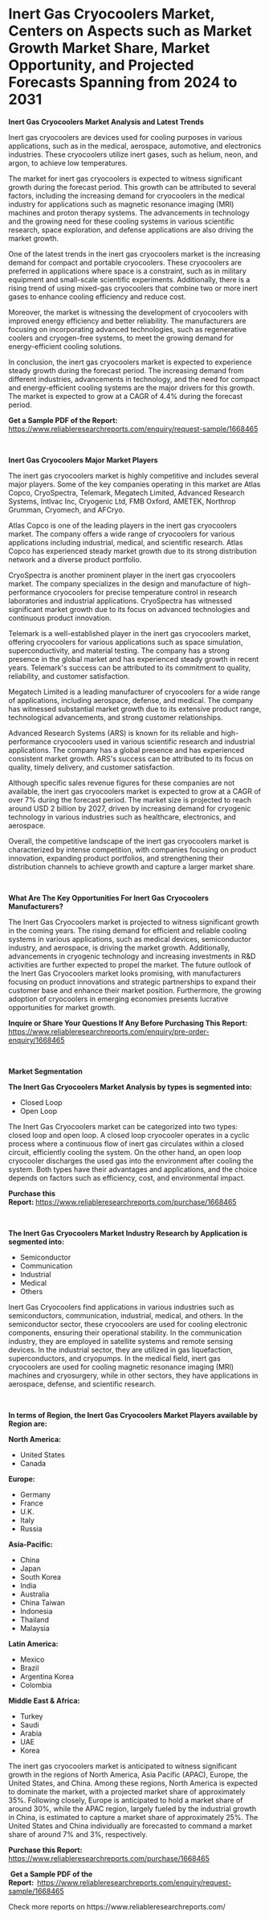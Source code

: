 <p><h1>Inert Gas Cryocoolers Market, Centers on Aspects such as Market Growth Market Share, Market Opportunity, and Projected Forecasts Spanning from 2024 to 2031</h1></p><p><strong>Inert Gas Cryocoolers Market Analysis and Latest Trends</strong></p>
<p><p>Inert gas cryocoolers are devices used for cooling purposes in various applications, such as in the medical, aerospace, automotive, and electronics industries. These cryocoolers utilize inert gases, such as helium, neon, and argon, to achieve low temperatures.</p><p>The market for inert gas cryocoolers is expected to witness significant growth during the forecast period. This growth can be attributed to several factors, including the increasing demand for cryocoolers in the medical industry for applications such as magnetic resonance imaging (MRI) machines and proton therapy systems. The advancements in technology and the growing need for these cooling systems in various scientific research, space exploration, and defense applications are also driving the market growth.</p><p>One of the latest trends in the inert gas cryocoolers market is the increasing demand for compact and portable cryocoolers. These cryocoolers are preferred in applications where space is a constraint, such as in military equipment and small-scale scientific experiments. Additionally, there is a rising trend of using mixed-gas cryocoolers that combine two or more inert gases to enhance cooling efficiency and reduce cost.</p><p>Moreover, the market is witnessing the development of cryocoolers with improved energy efficiency and better reliability. The manufacturers are focusing on incorporating advanced technologies, such as regenerative coolers and cryogen-free systems, to meet the growing demand for energy-efficient cooling solutions.</p><p>In conclusion, the inert gas cryocoolers market is expected to experience steady growth during the forecast period. The increasing demand from different industries, advancements in technology, and the need for compact and energy-efficient cooling systems are the major drivers for this growth. The market is expected to grow at a CAGR of 4.4% during the forecast period.</p></p>
<p><strong>Get a Sample PDF of the Report:&nbsp;</strong> <a href="https://www.reliableresearchreports.com/enquiry/request-sample/1668465">https://www.reliableresearchreports.com/enquiry/request-sample/1668465</a></p>
<p>&nbsp;</p>
<p><strong>Inert Gas Cryocoolers Major Market Players</strong></p>
<p><p>The inert gas cryocoolers market is highly competitive and includes several major players. Some of the key companies operating in this market are Atlas Copco, CryoSpectra, Telemark, Megatech Limited, Advanced Research Systems, Intlvac Inc, Cryogenic Ltd, FMB Oxford, AMETEK, Northrop Grumman, Cryomech, and AFCryo.</p><p>Atlas Copco is one of the leading players in the inert gas cryocoolers market. The company offers a wide range of cryocoolers for various applications including industrial, medical, and scientific research. Atlas Copco has experienced steady market growth due to its strong distribution network and a diverse product portfolio.</p><p>CryoSpectra is another prominent player in the inert gas cryocoolers market. The company specializes in the design and manufacture of high-performance cryocoolers for precise temperature control in research laboratories and industrial applications. CryoSpectra has witnessed significant market growth due to its focus on advanced technologies and continuous product innovation.</p><p>Telemark is a well-established player in the inert gas cryocoolers market, offering cryocoolers for various applications such as space simulation, superconductivity, and material testing. The company has a strong presence in the global market and has experienced steady growth in recent years. Telemark's success can be attributed to its commitment to quality, reliability, and customer satisfaction.</p><p>Megatech Limited is a leading manufacturer of cryocoolers for a wide range of applications, including aerospace, defense, and medical. The company has witnessed substantial market growth due to its extensive product range, technological advancements, and strong customer relationships.</p><p>Advanced Research Systems (ARS) is known for its reliable and high-performance cryocoolers used in various scientific research and industrial applications. The company has a global presence and has experienced consistent market growth. ARS's success can be attributed to its focus on quality, timely delivery, and customer satisfaction.</p><p>Although specific sales revenue figures for these companies are not available, the inert gas cryocoolers market is expected to grow at a CAGR of over 7% during the forecast period. The market size is projected to reach around USD 2 billion by 2027, driven by increasing demand for cryogenic technology in various industries such as healthcare, electronics, and aerospace.</p><p>Overall, the competitive landscape of the inert gas cryocoolers market is characterized by intense competition, with companies focusing on product innovation, expanding product portfolios, and strengthening their distribution channels to achieve growth and capture a larger market share.</p></p>
<p>&nbsp;</p>
<p><strong>What Are The Key Opportunities For Inert Gas Cryocoolers Manufacturers?</strong></p>
<p><p>The Inert Gas Cryocoolers market is projected to witness significant growth in the coming years. The rising demand for efficient and reliable cooling systems in various applications, such as medical devices, semiconductor industry, and aerospace, is driving the market growth. Additionally, advancements in cryogenic technology and increasing investments in R&D activities are further expected to propel the market. The future outlook of the Inert Gas Cryocoolers market looks promising, with manufacturers focusing on product innovations and strategic partnerships to expand their customer base and enhance their market position. Furthermore, the growing adoption of cryocoolers in emerging economies presents lucrative opportunities for market growth.</p></p>
<p><strong>Inquire or Share Your Questions If Any Before Purchasing This Report:</strong> <a href="https://www.reliableresearchreports.com/enquiry/pre-order-enquiry/1668465">https://www.reliableresearchreports.com/enquiry/pre-order-enquiry/1668465</a></p>
<p>&nbsp;</p>
<p><strong>Market Segmentation</strong></p>
<p><strong>The Inert Gas Cryocoolers Market Analysis by types is segmented into:</strong></p>
<p><ul><li>Closed Loop</li><li>Open Loop</li></ul></p>
<p><p>The Inert Gas Cryocoolers market can be categorized into two types: closed loop and open loop. A closed loop cryocooler operates in a cyclic process where a continuous flow of inert gas circulates within a closed circuit, efficiently cooling the system. On the other hand, an open loop cryocooler discharges the used gas into the environment after cooling the system. Both types have their advantages and applications, and the choice depends on factors such as efficiency, cost, and environmental impact.</p></p>
<p><strong>Purchase this Report:&nbsp;</strong><a href="https://www.reliableresearchreports.com/purchase/1668465">https://www.reliableresearchreports.com/purchase/1668465</a></p>
<p>&nbsp;</p>
<p><strong>The Inert Gas Cryocoolers Market Industry Research by Application is segmented into:</strong></p>
<p><ul><li>Semiconductor</li><li>Communication</li><li>Industrial</li><li>Medical</li><li>Others</li></ul></p>
<p><p>Inert Gas Cryocoolers find applications in various industries such as semiconductors, communication, industrial, medical, and others. In the semiconductor sector, these cryocoolers are used for cooling electronic components, ensuring their operational stability. In the communication industry, they are employed in satellite systems and remote sensing devices. In the industrial sector, they are utilized in gas liquefaction, superconductors, and cryopumps. In the medical field, inert gas cryocoolers are used for cooling magnetic resonance imaging (MRI) machines and cryosurgery, while in other sectors, they have applications in aerospace, defense, and scientific research.</p></p>
<p>&nbsp;</p>
<p><strong>In terms of Region, the Inert Gas Cryocoolers Market Players available by Region are:</strong></p>
<p>
    <p> <strong> North America: </strong>
        <ul>
            <li>United States</li>
            <li>Canada</li>
        </ul>
        </p> 
    <p> <strong> Europe: </strong>
        <ul>
            <li>Germany</li>
            <li>France</li>
            <li>U.K.</li>
            <li>Italy</li>
            <li>Russia</li>
        </ul>
        </p> 
    <p> <strong> Asia-Pacific: </strong>
        <ul>
            <li>China</li>
            <li>Japan</li>
            <li>South Korea</li>
            <li>India</li>
            <li>Australia</li>
            <li>China Taiwan</li>
            <li>Indonesia</li>
            <li>Thailand</li>
            <li>Malaysia</li>
        </ul>
        </p> 
    <p> <strong> Latin America: </strong>
        <ul>
            <li>Mexico</li>
            <li>Brazil</li>
            <li>Argentina Korea</li>
            <li>Colombia</li>
        </ul>
        </p> 
    <p> <strong> Middle East & Africa: </strong>
        <ul>
            <li>Turkey</li>
            <li>Saudi</li>
            <li>Arabia</li>
            <li>UAE</li>
            <li>Korea</li>
        </ul>
    </p>
    </p>
<p><p>The inert gas cryocoolers market is anticipated to witness significant growth in the regions of North America, Asia Pacific (APAC), Europe, the United States, and China. Among these regions, North America is expected to dominate the market, with a projected market share of approximately 35%. Following closely, Europe is anticipated to hold a market share of around 30%, while the APAC region, largely fueled by the industrial growth in China, is estimated to capture a market share of approximately 25%. The United States and China individually are forecasted to command a market share of around 7% and 3%, respectively.</p></p>
<p><strong>Purchase this Report: </strong><a href="https://www.reliableresearchreports.com/purchase/1668465">https://www.reliableresearchreports.com/purchase/1668465</a></p>
<p>&nbsp;<strong>Get a Sample PDF of the Report:&nbsp;&nbsp;</strong><a href="https://www.reliableresearchreports.com/enquiry/request-sample/1668465">https://www.reliableresearchreports.com/enquiry/request-sample/1668465</a></p>
<p><strong></strong></p>
<p>Check more reports on https://www.reliableresearchreports.com/</p>